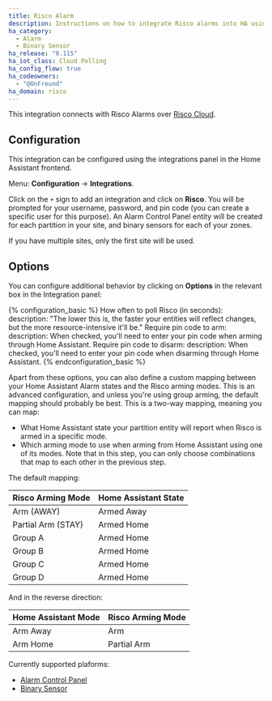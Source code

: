 ```yaml
---
title: Risco Alarm
description: Instructions on how to integrate Risco alarms into HA using Risco Cloud.
ha_category:
  - Alarm
  - Binary Sensor
ha_release: "0.115"
ha_iot_class: Cloud Polling
ha_config_flow: true
ha_codeowners:
  - "@OnFreund"
ha_domain: risco
---
```


This integration connects with Risco Alarms over [Risco Cloud](https://riscocloud.com/).

## Configuration

This integration can be configured using the integrations panel in the
Home Assistant frontend.

Menu: **Configuration** -> **Integrations**.

Click on the `+` sign to add an integration and click on **Risco**.
You will be prompted for your username, password, and pin code (you can create a specific user for this purpose).
An Alarm Control Panel entity will be created for each partition in your site, and binary sensors for each of your zones.

If you have multiple sites, only the first site will be used.

## Options

You can configure additional behavior by clicking on **Options** in the relevant box in the Integration panel:

{% configuration_basic %}
How often to poll Risco (in seconds):
  description: "The lower this is, the faster your entities will reflect changes, but the more resource-intensive it'll be."
Require pin code to arm:
  description: When checked, you'll need to enter your pin code when arming through Home Assistant.
Require pin code to disarm:
  description: When checked, you'll need to enter your pin code when disarming through Home Assistant.
{% endconfiguration_basic %}

Apart from these options, you can also define a custom mapping between your Home Assistant Alarm states and the Risco arming modes.
This is an advanced configuration, and unless you're using group arming, the default mapping should probably be best.
This is a two-way mapping, meaning you can map:

- What Home Assistant state your partition entity will report when Risco is armed in a specific mode.
- Which arming mode to use when arming from Home Assistant using one of its modes. Note that in this step, you can only choose combinations that map to each other in the previous step.

The default mapping:

|Risco Arming Mode | Home Assistant State |
|---|---|
| Arm (AWAY) | Armed Away |
| Partial Arm (STAY) | Armed Home |
| Group A | Armed Home |
| Group B | Armed Home |
| Group C | Armed Home |
| Group D | Armed Home |

And in the reverse direction:

| Home Assistant Mode | Risco Arming Mode |
|---|---|
| Arm Away | Arm |
| Arm Home | Partial Arm |

Currently supported plaforms:

- [Alarm Control Panel](/integrations/alarm_control_panel/)
- [Binary Sensor](/integrations/binary_sensor/)
